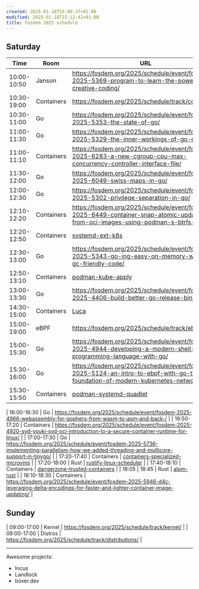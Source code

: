 ```yaml
---
created: 2025-01-18T15:09:37+01:00
modified: 2025-01-18T15:12:41+01:00
title: Fosdem 2025 schedule
---
```


## Saturday

| Time | Room | URL |
|-|-|-|
| 10:00-10:50 | Janson | https://fosdem.org/2025/schedule/event/fosdem-2025-5369-program-to-learn-the-power-of-creative-coding/ |
| 10:30-19:00 | Containers | https://fosdem.org/2025/schedule/track/containers/ |
| 10:30-11:00 | Go | https://fosdem.org/2025/schedule/event/fosdem-2025-5353-the-state-of-go/ |
| 11:00-11:30 | Go | https://fosdem.org/2025/schedule/event/fosdem-2025-5329-the-inner-workings-of-go-generics/ |
| 11:00-11:10 | Containers | https://fosdem.org/2025/schedule/event/fosdem-2025-6283-a-new-cgroup-cpu-max-concurrency-controller-interface-file/ |
| 11:30-12:00 | Go | https://fosdem.org/2025/schedule/event/fosdem-2025-6049-swiss-maps-in-go/ |
| 12:00-12:30 | Go | https://fosdem.org/2025/schedule/event/fosdem-2025-5302-privilege-separation-in-go/ |
| 12:10-12:20 | Containers | https://fosdem.org/2025/schedule/event/fosdem-2025-6449-container-snap-atomic-updates-from-oci-images-using-podman-s-btrfs-driver/ |
| 12:20-12:50 | Containers | [systemd-ext-k8s](https://fosdem.org/2025/schedule/event/fosdem-2025-4677-immutable-all-the-way-down-using-system-extensions-to-ship-kubernetes/) |
| 12:30-13:00 | Go | https://fosdem.org/2025/schedule/event/fosdem-2025-5343-go-ing-easy-on-memory-writing-gc-friendly-code/ |
| 12:50-13:10 | Containers | [podman-kube-apply](https://fosdem.org/2025/schedule/event/fosdem-2025-5759-play-with-kube-using-podman/) |
| 13:00-13:30 | Go | https://fosdem.org/2025/schedule/event/fosdem-2025-4406-build-better-go-release-binaries/ |
| 14:30-15:00 | Containers | [Luca](https://fosdem.org/2025/schedule/event/fosdem-2025-5759-play-with-kube-using-podman/) |
| 15:00-19:00 | eBPF | https://fosdem.org/2025/schedule/track/ebpf |
| 15:00-15:30 | Go | https://fosdem.org/2025/schedule/event/fosdem-2025-4944-developing-a-modern-shell-and-programming-language-with-go/ |
| 15:30-16:00 | Go | https://fosdem.org/2025/schedule/event/fosdem-2025-5124-an-intro-to-ebpf-with-go-the-foundation-of-modern-kubernetes-networking/ |
| 15:30-15:50 | Containers | [podman-systemd-quadlet](https://fosdem.org/2025/schedule/event/fosdem-2025-5383-running-containers-under-systemd-exploring-podman-quadlet/) |

| 16:00-16:30 | Go | https://fosdem.org/2025/schedule/event/fosdem-2025-4966-webassembly-for-gophers-from-wasm-to-asm-and-back-/ |
| 16:50-17:20 | Containers | https://fosdem.org/2025/schedule/event/fosdem-2025-4920-syd-youki-syd-oci-introduction-to-a-secure-container-runtime-for-linux/ |
| 17:00-17:30 | Go | https://fosdem.org/2025/schedule/event/fosdem-2025-5736-implementing-parallelism-how-we-added-threading-and-multicore-support-in-tinygo/ |
| 17:20-17:40 | Containers | [containers-specialized-microvms](https://fosdem.org/2025/schedule/event/fosdem-2025-6284-less-overhead-strong-isolation-running-containers-in-minimal-specialized-linux-vms/) |
| 17:20-18:00 | Rust | [rustify-linux-scheduler](https://fosdem.org/2025/schedule/event/fosdem-2025-4620-rust-ifying-the-linux-kernel-scheduler-in-user-space-/) |
| 17:40-18:10 | Containers | [dangerzone-trusted-containers](https://fosdem.org/2025/schedule/event/fosdem-2025-6251-dangerzone-containers-that-contain-containers-that-contain-attackers/) |
| 18:05 | 18:45 | Rust | [alpm-rust](https://fosdem.org/2025/schedule/event/fosdem-2025-6259-adventures-in-oxidizing-arch-linux-package-management/) |
| 18:10-18:30 | Containers | https://fosdem.org/2025/schedule/event/fosdem-2025-5946-d4c-leveraging-delta-encodings-for-faster-and-lighter-container-image-updating/ |

## Sunday

| 09:00-17:00 | Kernel | https://fosdem.org/2025/schedule/track/kernel/ |
| 09:00-17:00 | Distros | https://fosdem.org/2025/schedule/track/distributions/ |


---

Awesome projects:
- Incus
- Landlock
- boxer.dev


